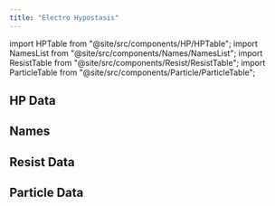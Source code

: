 ```yaml
---
title: "Electro Hypostasis"
---
```


import HPTable from "@site/src/components/HP/HPTable";
import NamesList from "@site/src/components/Names/NamesList";
import ResistTable from "@site/src/components/Resist/ResistTable";
import ParticleTable from "@site/src/components/Particle/ParticleTable";

## HP Data

<HPTable item_key="electrohypostasis" data_src="enemy" />

## Names

<NamesList item_key="electrohypostasis" data_src="enemy" />

## Resist Data

<ResistTable item_key="electrohypostasis" data_src="enemy" />

## Particle Data

<ParticleTable item_key="electrohypostasis" data_src="enemy" />